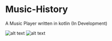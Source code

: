 # Music-History
A Music Player written in kotlin
 (In Development)
 
 ![alt text](https://i.imgur.com/gRMLONd.png)      ![alt text](https://i.imgur.com/701M7Ij.png)
